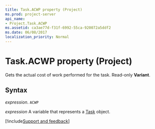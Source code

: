 ```yaml
---
title: Task.ACWP property (Project)
ms.prod: project-server
api_name:
- Project.Task.ACWP
ms.assetid: ca3ae77d-f31f-6992-55ca-920072a5ddf2
ms.date: 06/08/2017
localization_priority: Normal
---
```



# Task.ACWP property (Project)

Gets the actual cost of work performed for the task. Read-only  **Variant**.


## Syntax

_expression_. `ACWP`

_expression_ A variable that represents a [Task](./Project.Task.md) object.

[!include[Support and feedback](~/includes/feedback-boilerplate.md)]